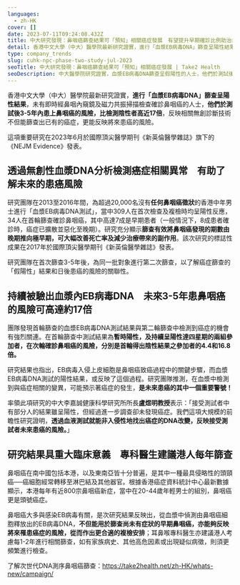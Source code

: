 ```yaml
---
languages:
  - zh-HK
cover: []
date: 2023-07-11T09:24:08.432Z
title: 中大研究發現：鼻咽癌篩查結果可「預知」相關癌症發展　有望提升早期確診比例助治療
detail: 香港中文大學（中大）醫學院最新研究證實，進行「血漿EB病毒DNA」篩查呈陽性結果，未有即時經鼻咽內窺鏡及磁力共振掃描檢查確診鼻咽癌的人士，他們於測試後3-5年內患上鼻咽癌的風險，比檢測陰性者高近17倍，反映相關無創診斷技術不但能篩查出已有的癌症，更能反映將來患癌的風險。
type: company_trends
slug: cuhk-npc-phase-two-study-jul-2023
seoTitle: 中大研究發現：鼻咽癌篩查結果可「預知」相關癌症發展 | Take2 Health
seoDescription: 中大醫學院研究證實，血漿EB病毒DNA篩查呈假陽性的人士，他們於測試後3-5年內患鼻咽癌風險高近17倍，反映相關無創診斷技術不但能篩查出已有的癌症，更能反映將來患癌的風險。
---
```

香港中文大學（中大）醫學院最新研究證實，<b>進行「血漿EB病毒DNA」篩查呈陽性結果</b>，未有即時經鼻咽內窺鏡及磁力共振掃描檢查確診鼻咽癌的人士，<b>他們於測試後3-5年內患上鼻咽癌的風險，比檢測陰性者高近17倍</b>，反映相關無創診斷技術不但能篩查出已有的癌症，更能反映將來患癌的風險。



這項重要研究在2023年6月於國際頂尖醫學期刊《新英倫醫學雜誌》旗下的《NEJM Evidence》發表。



## 透過無創性血漿DNA分析檢測癌症相關異常　有助了解未來的患癌風險



研究團隊在2013至2016年間，為超過20,000名沒有<b>任何鼻咽癌徵狀</b>的香港中年男士進行「血漿EB病毒DNA測試」，當中309人在首次檢查及複檢時均呈陽性反應，34人在首輪篩查確診鼻咽癌，其中高達7成是早期患者（一般情況下，8成患者確診時，癌症已擴散並惡化至晚期）。研究充分顯示<b>篩查有效將鼻咽癌發現的期數由晚期推向極早期，可大幅改善死亡率及減少治療帶來的副作用</b>。該次研究的標誌性成果在2017年於國際頂尖醫學期刊《新英倫醫學雜誌》發表。



研究團隊在首次篩查3-5年後，為同一批對象進行第二次篩查，以了解癌症篩查的「假陽性」結果和日後患癌的風險的關聯性。



## 持續被驗出血漿內EB病毒DNA　未來3-5年患鼻咽癌的風險可高達約17倍



團隊發現首輪篩查的血漿EB病毒DNA測試結果與第二輪篩查中檢測到癌症的機會有強烈關連。在首輪篩查中測試結果為<b>暫時陽性，及持續呈陽性達四星期的兩組參加者，在次輪確診鼻咽癌的風險，分別是首輪得出陰性結果之參加者的4.4和16.8倍。</b>



研究結果也指出，EB病毒入侵上皮細胞是鼻咽癌致癌過程中的關鍵步驟，而血漿EB病毒DNA測試的陽性結果，或反映了這個過程。研究團隊推測，在血漿中檢測到與癌症相關的變異，可能預示著癌症的發生，<b>是未來患癌的其中一個重要警號！</b>



率領此項研究的中大李嘉誠健康科學研究所所長<b>盧煜明教授</b>表示：「接受測試者中有部分人的結果雖呈陽性，但經過進一步調查卻未發現癌症。我們這項大規模的前瞻性研究證明，<b>透過血液測試就能非入侵性地找出癌症的DNA改變，反映接受測試者未來患癌的風險。</b>」



## 研究結果具重大臨床意義　專科醫生建議港人每年篩查



鼻咽癌在南中國包括本港，以及東南亞皆十分普遍，是其中一種最具侵略性的頭頸癌──癌細胞經常轉移至淋巴結及其他器官。根據香港癌症資料統計中心最新數據顯示，本港每年有近800宗鼻咽癌新症，當中在20-44歲年輕男士的組別，鼻咽癌更是頭號癌症。



鼻咽癌大多與感染EB病毒有關，是次研究結果反映出，從血漿中偵測由鼻咽癌細胞釋放出的EB病毒DNA，<b>不但能用於篩查尚未有症狀的早期鼻咽癌，亦能夠反映將來罹患癌症的風險，從而作出更合適的複檢安排</b>；耳鼻喉專科醫生亦建議港人考慮每1-2年進行相關篩查，如有家族病史、其他高危因素或出現疑似病徵，則須更頻繁進行檢查。



了解次世代DNA測序鼻咽癌篩查：<https://take2health.net/zh-HK/whats-new/campaign/>